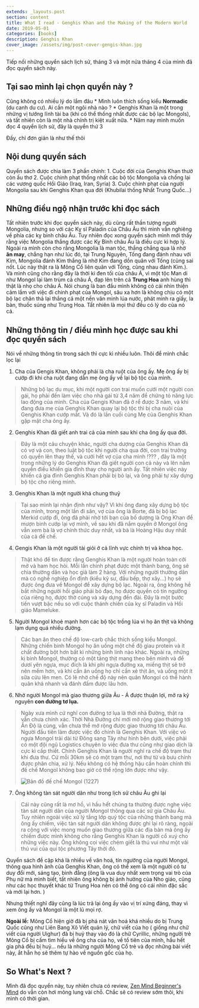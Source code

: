 ```yaml
---
extends: _layouts.post
section: content
title: What I read - Genghis Khan and the Making of the Modern World
date: 2019-05-01
categories: [books]
description: Genghis Khan 
cover_image: /assets/img/post-cover-gengis-khan.jpg
---
```


Tiếp nối những quyển sách lịch sử, tháng 3 và một nửa tháng 4 của mình đã đọc quyển sách này. 

## Tại sao mình lại chọn quyển này ? 
Cũng không có nhiều lý do lắm đâu 
    * Mình luôn thích sống kiểu **Normadic** (du canh du cư). Ai cần một ngôi nhà nào ? 
    * Genghis Khan là một trong những vị tướng lĩnh tài ba (khi có thể thống nhất được các bộ lạc Mongols), và tất nhiên còn là một nhà chính trị kiệt xuất nữa.
    * Năm nay mình muốn đọc 4 quyển lịch sử, đây là quyển thứ 3

Đấy, chỉ đơn giản là như thế thôi 

## Nội dung quyển sách
Quyển sách được chia làm 3 phần chính:
    1. Cuộc đời của Genghis Khan thưở còn ấu thơ
    2. Cuộc chinh phạt thống nhất các bộ tộc Mongolia và chống lại các vương quốc Hồi Giáo (Iraq, Iran, Syria)
    3. Cuộc chinh phạt của người Mongolia sau khi Genghis Khan qua đời (Khubilai thống Nhất Trung Quốc...)

## Những điều ngộ nhận trước khi đọc sách 
Tất nhiên trước khi đọc quyển sách này, dù cũng rất thần tượng người Mongolia, nhưng so với các Kỵ sĩ Paladin của Châu Âu thì mình vẫn nghiêng về phía các kỵ binh châu Âu. Tuy nhiên đọc xong quyển sách mình mới thấy rằng việc Mongolia thắng được các Kỵ Binh châu Âu là điều cực kì hợp lý. Ngoài ra mình còn cho rằng Mongolia là man tộc, thắng chẳng qua là nhờ **ăn may**, chẳng hạn như lúc đó, tại Trung Nguyên, Tống đang đánh nhau với Kim, Mongolia đánh Kim thắng là nhờ Kim đang dồn quân với Tống (cũng sai nốt. Lúc này thật ra là Mông Cổ liên quân với Tống, cùng nhau đánh Kim.). Và mình cũng cho rằng đây là thời kì đen tối của châu Á, vì một tộc Man di như Mongol lại làm trùm cả châu Á, đạp lên trên cả **Trung Hoa** anh hùng thì thật là nhọ cho châu Á. Nói chung là ban đầu mình không có cái nhìn thiện cảm lắm với việc đi chinh phạt của Mongol, sâu xa hơn là không chịu có một bộ lạc chăn thả lại thắng cả một nền văn minh lúa nước, phát minh ra giấy, la bàn, thuốc súng như Trung Hoa. 
Tất nhiên là mọi thứ đều có lý do của nó cả. 

## Những thông tin / điều mình học được sau khi đọc quyển sách 

Nói về những thông tin trong sách thì cực kì nhiều luôn. Thôi để mình chắc lọc lại 

1. Cha của Gengis Khan, không phải là cha ruột của ông ấy. Mẹ ông ấy bị cướp đi khi cha ruột đang dẫn mẹ ông ấy về lại bộ tộc của mình.

>   Những bộ lạc du mục, khi một người con trai muốn cưới một người con gái, họ phải đến làm việc cho nhà gái từ 3,4 năm để chứng tỏ năng lực lao động của mình. Cha của Gengis Khan đã ở rể được 3 năm, và khi đang đưa mẹ của Genghis Khan quay lại bộ tộc thì bị cha nuôi của Genghis Khan cướp mất. Và đó là lần cuối cùng Mẹ của Genghis Khan gặp mặt cha ông ấy.
>   

2. Genghis Khan đã giết anh trai cả của mình sau khi cha ông ấy qua đời.

>   Đây là một câu chuyện khác, người cha dượng của Genghis Khan đã có vợ và con, theo luật bộ tộc khi người cha qua đời, con trai trưởng có quyền lên thay thế, và cưới hết vợ của cha mình !??? , đây là một trong những lý do Genghis Khan đã giết người con cả này và lên nắm quyền điều khiển gia đình thay cho người anh ấy. Tất nhiên việc này khiến cả gia đình Genghis Khan phải bị bỏ lại, và ông phải tự xây dựng bộ tộc cho riêng mình.

  

3. Genghis Khan là một người khá chung thuỷ

>   Tại sao mình lại nhận định như vậy? Vì khi ông đang xây dựng bộ tộc của mình, trong một lần đi săn, vợ của ông là Borte, đã bị bộ lạc Merkid cướp đi, ông đã phải nhờ tới bạn của bố dượng là Ong Khan để mượn binh cướp lại vợ mình, về sau khi đã nắm quyền ở Mongol ông vẫn xem bà là vợ chính thức duy nhất, và bà là Hoàng Hậu duy nhất của cả đế chế.


4. Gengis Khan là một người tài giỏi ở cả lĩnh vực chính trị và khoa học.

>   Thật khó để tin được rằng Genghis Khan là một người hoàn toàn cởi mở và ham học hỏi. Mỗi lần chinh phạt được một thành bang, ông sẽ chia thường dân và học giả làm 2 hàng. Với những người thường dân mà có nghề nghiệp ổn định (kiểu kỹ sư, đầu bếp, thợ xây...) họ sẽ được ông đưa về Mongol để xây dựng bộ lạc. Ngoài ra, ông không hề bắt những người hồi giáo phải bỏ đạo, họ được quyền có tín ngưỡng của riêng họ, được thờ cúng và xây dựng đền đài. Đây là một bước tiến vượt bậc nếu so với cuộc thánh chiến của kỵ sĩ Paladin và Hồi giáo Mameluke.


5. Người Mongol khoẻ mạnh hơn các bộ tộc trồng lúa vì họ ăn thịt và không lạm dụng quá nhiều đường.

>   Các bạn ăn theo chế độ low-carb chắc thích sống kiểu Mongol. Những chiến binh Mongol họ ăn uống một chế độ gìau protein và ít chất đường bột hơn bất kì những binh lính nào khác. Ngoài ra, những kị binh Mongol, thường có một tảng thịt mang theo bên mình và để dươí yên ngựa, mục đích là khi phi ngựa đường xa, miếng thịt sẽ trở nên mềm hơn, và khi cần ăn uống họ chỉ cần xẻ thịt ăn, và uống một ít sữa cừu lên men. Có lẽ nhờ chế độ này nên quân Mongol có thể hành quân khá nhanh và đánh đấm được lâu hơn.


6. Nhờ người Mongol mà giao thương giữa Âu - Á được thuận lợi, mở ra kỷ nguyên **con đường tơ lụa.**

>   Ngày xưa mình cứ nghĩ con đường tơ lụa là thời nhà Đường, thật ra vẫn chưa chính xác. Thời Nhà Đường chỉ mới mở rộng giao thương tới Ấn Độ là cùng, vẫn chưa thể mở rộng được giao thương tới châu Âu. Người đầu tiên làm được việc đó chính là Genghis Khan. Với việc vó ngựa Mongol trải dài từ Đông sang Tây như hình bên dưới, việc phải có một đội ngũ Logistics chuyên lo việc đưa thư cũng như giao dịch là cực kì cấp thiết. Chính Genghis Khan là người nghĩ ra chế độ trạm thư khi đưa thư. Cứ mỗi 30km sẽ có một trạm thư, nơi thư từ và bưu chính được phân chia, xử lý. Nếu không có hệ thống hậu cần hoàn chỉnh thì đế chế Mongol không bao giờ có thể rộng lớn được như vậy.
>   
>   ![Bản đồ đế chế Mongol (1227)](https://s3-ap-northeast-1.amazonaws.com/blog-khanh/assets/img/Genghis_khan_empire_at_his_death.png)


7. Ông không tàn sát người dân như trong lịch sử châu Âu ghi lại 

>   Cái này cũng rất là mơ hồ, vì hầu hết chúng ta thường được nghe việc tàn sát người dân của người Mongol thông qua các sử gia Châu Âu. Tuy nhiên ngoài việc xử lý tầng lớp quý tộc của những thành bang mà ông ấy chiếm, việc tàn sát người dân không được ghi lại rõ ràng, ngoài ra cộng với việc mong muốn giao thương giữa các địa bàn mà ông ấy chiếm được mình không cho rằng Genghis Khan là người cổ xuý cho những việc này. Ông không coi việc chém giết là thú vui như một vài thú vui của quí tộc phương Tây thời đó. 


Quyển sách đề cập khá là nhiều về văn hoá, tín ngưỡng của người Mongol, thông qua hình ảnh của Genghis Khan, ông có thể xem là một người có tư duy đổi mới, sáng tạo, bình đẳng (ông là vua duy nhất xem trọng vai trò của Phụ nữ mà mình biết, tất nhiên ông không bị ảnh hưởng của Nho giáo, cũng như các học thuyết khác từ Trung Hoa nên có thể ông có cái nhìn đặc sắc và mới lại hơn. )

Nhưng thiết nghĩ đây cũng là lúc trả lại ông ấy vào vị trí xứng đáng, thay vì xem ông ấy và Mongol là một lũ mọi rợ. 

**Ngoài lề:** Mông Cổ hiện giờ đã bị phá nát văn hoá khá nhiều do bị Trung Quốc cũng như Liên Bang Xô Viết quản lý, chữ viết của họ ( giống như chữ viết của người Uighur) đã bị huỷ thay vào đó là chữ Cyrillic, những người trẻ Mông Cổ bị cấm tìm hiểu về ông cha của họ, về tổ tiên của mình, hầu hết gia phả đều bị huỷ... nếu là những người Mông Cổ trẻ và đọc những bài viết này, ắt hẳn họ sẽ thêm tự hào về nguồn gốc của họ.

## So What's Next ? 
Mình đã đọc quyển này, tuy nhiên chưa có review, [Zen Mind Beginner's Mind](https://www.goodreads.com/book/show/402843.Zen_Mind_Beginner_s_Mind) do vẫn còn hơi mông lung vài chỗ. Chắc sẽ có review sớm thôi, khi mình có thời gian.

